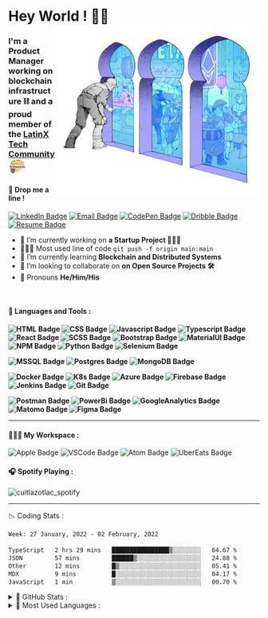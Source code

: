 <h1 align="left"> Hey World ! 🤙🏽 
 <br/>
 <img align="right" width="410px "alt="img" src="https://github.com/cuitlazotlac/cuitlazotlac/blob/main/what-is-ethereum.png" />
<h3 align="left">I'm a Product Manager working on blockchain infrastructure ⛓ and a proud member of the <a href="https://techqueria.org/" target="_blank"> LatinX Tech Community <img width="35px "alt="img" src="logo-techqueria.png" /></a></h3>


<h4> 📮 Drop me a line ! </h4>

[![LinkedIn Badge](https://img.shields.io/badge/LinkedIn-CD96FE?style=for-the-badge&logo=linkedin&logoColor=black)](https://www.behance.net/cuitlazotlac) 
[![Email Badge](https://img.shields.io/badge/Mail-9F87E6?style=for-the-badge&logo=gmail&logoColor=black)](mailto:heyhayssem@gmail.com)
[![CodePen Badge](https://img.shields.io/badge/Codepen-A3A4FD?style=for-the-badge&logo=codepen&logoColor=black)](https://codepen.io/cuitlazotlac)
[![Dribble Badge](https://img.shields.io/badge/Dribbble-87A2E6?style=for-the-badge&logo=Dribbble&logoColor=black)](https://dribbble.com/cuitlazotlac)
[![Resume Badge](https://img.shields.io/badge/My%20Resume-96CEFE?style=for-the-badge&logo=LibreOffice&logoColor=black)](https://drive.google.com/file/d/1XqK292myheQ53gTAYmz20vpO4cv5Q7Fq/view?usp=sharing)

- 🔭 I’m currently working on **a Startup Project 👷🏾‍♂️**
- 👨🏽‍💻 Most used line of code `git push -f origin main:main`
- 🌱 I’m currently learning **Blockchain and Distributed Systems**
- 👯 I’m looking to collaborate on **on Open Source Projects 🛠**
- 💬 Pronouns **He/Him/His**

<br />

<h4> 🦥 Languages and Tools :<h4> 

![HTML Badge](https://img.shields.io/badge/HTML5-CD96FE?style=for-the-badge&logo=html5&logoColor=#EA6123)
![CSS Badge](https://img.shields.io/badge/CSS3-9F87E6?style=for-the-badge&logo=css3&logoColor=#2662E9)
![Javascript Badge](https://img.shields.io/badge/JavaScript-A3A4FD?style=for-the-badge&logo=javascript&logoColor=#EFD819)
![Typescript Badge](https://img.shields.io/badge/TypeScript-87A2E6?style=for-the-badge&logo=typescript&logoColor=#2D79C7)
![React Badge](https://img.shields.io/badge/React-CD96FE?style=for-the-badge&logo=react&logoColor=#61DAFB)
![SCSS Badge](https://img.shields.io/badge/Sass-9F87E6?style=for-the-badge&logo=sass&logoColor=#CE679B)
![Bootstrap Badge](https://img.shields.io/badge/Bootstrap-CD96FE?style=for-the-badge&logo=bootstrap&logoColor=#7A12F7)
![MaterialUI Badge](https://img.shields.io/badge/Material--UI-9F87E6?style=for-the-badge&logo=material-ui&logoColor=#00B0FE)
![NPM Badge](https://img.shields.io/badge/npm-A3A4FD?style=for-the-badge&logo=npm&logoColor=white)
![Python Badge](https://img.shields.io/badge/Python-87A2E6?style=for-the-badge&logo=python&logoColor=#326B9A)
![Selenium Badge](https://img.shields.io/badge/Selenium-CD96FE?style=for-the-badge&logo=Selenium&logoColor=#00B400)

![MSSQL Badge](https://img.shields.io/badge/Microsoft%20SQL%20Sever-9F87E6?style=for-the-badge&logo=microsoft%20sql%20server&logoColor=#DF3732)
![Postgres Badge](https://img.shields.io/badge/PostgreSQL-A3A4FD?style=for-the-badge&logo=postgresql&logoColor=#326790)
![MongoDB Badge](https://img.shields.io/badge/MongoDB-87A2E6?style=for-the-badge&logo=mongodb&logoColor=#13A950)


![Docker Badge](https://img.shields.io/badge/Docker-CD96FE?style=for-the-badge&logo=docker&logoColor=#2596EC)
![K8s Badge](https://img.shields.io/badge/kubernetes-9F87E6.svg?&style=for-the-badge&logo=kubernetes&logoColor=#316DE4)
![Azure Badge](https://img.shields.io/badge/microsoft%20azure-A3A4FD?style=for-the-badge&logo=microsoft-azure&logoColor=#0089D6)
![Firebase Badge](https://img.shields.io/badge/firebase-87A2E6?style=for-the-badge&logo=firebase&logoColor=#F58310)
![Jenkins Badge](https://img.shields.io/badge/Jenkins-CD96FE?style=for-the-badge&logo=Jenkins&logoColor=#304F60)
![Git Badge](https://img.shields.io/badge/Git-9F87E6?style=for-the-badge&logo=git&logoColor=#F0512F)

![Postman Badge](https://img.shields.io/badge/Postman-CD96FE?style=for-the-badge&logo=Postman&logoColor=#F76936)
![PowerBi Badge](https://img.shields.io/badge/Power%20Bi-9F87E6?style=for-the-badge&logo=Power%20BI&logoColor=#F3C911)
![GoogleAnalytics Badge](https://img.shields.io/badge/Google%20Analytics-A3A4FD?style=for-the-badge&logo=google%20analytics&logoColor=#FAAB00)
![Matomo Badge](https://img.shields.io/badge/Matomo-87A2E6?style=for-the-badge&logo=Matomo&logoColor=#2E51A1)
![Figma Badge](https://img.shields.io/badge/Figma-CD96FE?style=for-the-badge&logo=figma&logoColor=#A15AFE)
<!-- ![AdobeAi Badge](https://img.shields.io/badge/Adobe%20Illustrator-FF9A00?style=for-the-badge&logo=adobe%20illustrator&logoColor=white) -->
<!-- ![InVision Badge](https://img.shields.io/badge/InVision-FF3366?style=for-the-badge&logo=InVision&logoColor=white) -->


---
<h4> 💁🏽‍♂️  My Workspace :</h4>

![Apple Badge](https://img.shields.io/badge/Apple-MacBook_Pro_2019-CD96FE?style=for-the-badge&logo=apple&logoColor=white)
![VSCode Badge](https://img.shields.io/badge/Visual_Studio_Code-9F87E6?style=for-the-badge&logo=visual%20studio%20code&logoColor=#44B0F4)
![Atom Badge](https://img.shields.io/badge/Atom-A3A4FD?style=for-the-badge&logo=Atom&logoColor=#1AAB76)
![UberEats Badge](https://img.shields.io/badge/Uber_Eats-87A2E6?style=for-the-badge&logo=uber-eats&logoColor=#00BF32)

<h4> 🎧  Spotify Playing : </h4>
<img src="https://novatorem-cuitlazotlac.vercel.app/api/spotify" alt="cuitlazotlac_spotify" width="350"></img>

---

📉 Coding Stats :
<!--START_SECTION:waka-->
```text
Week: 27 January, 2022 - 02 February, 2022

TypeScript   2 hrs 29 mins   ████████████████▒░░░░░░░░   64.67 % 
JSON         57 mins         ██████▒░░░░░░░░░░░░░░░░░░   24.88 % 
Other        12 mins         █▒░░░░░░░░░░░░░░░░░░░░░░░   05.41 % 
MDX          9 mins          █░░░░░░░░░░░░░░░░░░░░░░░░   04.17 % 
JavaScript   1 min           ▒░░░░░░░░░░░░░░░░░░░░░░░░   00.70 % 
```
<!--END_SECTION:waka-->


<details>
<summary> 🦉 GitHub Stats : </summary>
  <img alt="GitHub Stats" src="https://github-readme-stats-cuitlazotlac.vercel.app/api?username=cuitlazotlac&show_icons=true&theme=tokyonight&hide_border=true" />
</details>
<details>
<summary> 👾 Most Used Languages : </summary>
<img alt="Top Languages" src="https://github-readme-stats-cuitlazotlac.vercel.app/api/top-langs/?username=cuitlazotlac&show_icons=true&theme=tokyonight&hide_border=true" />
</details>
